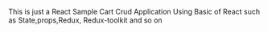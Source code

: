 This is just a React Sample Cart Crud Application Using Basic of React such as State,props,Redux, Redux-toolkit and so on
